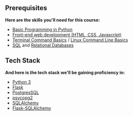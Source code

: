 ## Prerequisites ##

**Here are the skills you'll need for this course:**
- [Basic Programming in Python](https://www.udacity.com/course/introduction-to-python--ud1110)
- [Front-end web development (HTML, CSS, Javascript)](https://www.udacity.com/course/front-end-web-developer-nanodegree--nd001)
- [Terminal Command Basics](https://classroom.udacity.com/courses/ud206) / [Linux Command Line Basics](https://www.udacity.com/course/linux-command-line-basics--ud595)
- [SQL](https://www.udacity.com/course/sql-for-data-analysis--ud198) and [Relational Databases](https://www.udacity.com/course/intro-to-relational-databases--ud197)

## Tech Stack ##
**And here is the tech stack we'll be gaining proficiency in:**
- [Python 3](https://www.python.org/downloads/)
- [Flask](https://flask.palletsprojects.com/en/1.1.x/)
- [PostgresSQL](https://www.postgresql.org)
- [psycopg2](https://pypi.org/project/psycopg2/)
- [SQLAlchemy](https://www.sqlalchemy.org)
- [Flask-SQLAlchemy](https://flask-sqlalchemy.palletsprojects.com/en/2.x/)
